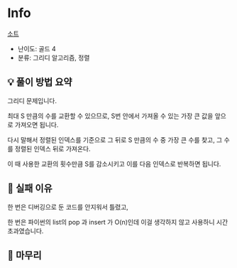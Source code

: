 # Info
[소트](https://boj.kr/1083)

- 난이도: 골드 4
- 분류: 그리디 알고리즘, 정렬

## 💡 풀이 방법 요약

그리디 문제입니다.

최대 S 만큼의 수를 교환할 수 있으므로, S번 안에서 가져올 수 있는 가장 큰 값을 앞으로 가져오면 됩니다.

다시 말해서 정렬된 인덱스를 기준으로 그 뒤로 S 만큼의 수 중 가장 큰 수를 찾고, 그 수를 정렬된 인덱스 뒤로 가져온다.

이 때 사용한 교환의 횟수만큼 S를 감소시키고 이를 다음 인덱스로 반복하면 됩니다.

## 👀 실패 이유

한 번은 디버깅으로 둔 코드를 안지워서 틀렸고,

한 번은 파이썬의 list의 pop 과 insert 가 O(n)인데 이걸 생각하지 않고 사용하니 시간초과였습니다.

## 🙂 마무리
